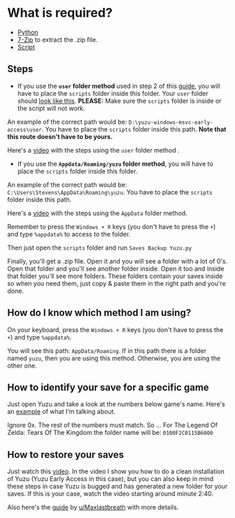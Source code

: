# What is required?
- [Python](https://www.python.org/downloads/)
- [7-Zip](https://7-zip.org/download.html) to extract the .zip file.
- [Script](https://github.com/StevensND/emuswitch-backup/releases)

## Steps

- If you use the **`user` folder method** used in step 2 of this [guide](https://www.reddit.com/user/Maxlastbreath/comments/148o725/tears_of_the_kingdom_yuzu_setup_guide_60_fps_up/), you will have to place the `scripts` folder inside this folder. Your `user` folder should [look like this](https://i.gyazo.com/d3a4c687dc4d479be384b5062263c905.png). **PLEASE:** Make sure the `scripts` folder is inside or the script will not work. 

An example of the correct path would be: `D:\yuzu-windows-msvc-early-access\user`.  You have to place the `scripts` folder inside this path. **Note that this route doesn't have to be yours.**

Here's a [video](https://youtu.be/cfIAvwgcC4Y) with the steps using the `user` folder method .

- If you use the **`Appdata/Roaming/yuzu` folder method**, you will have to place the `scripts` folder inside this folder.

An example of the correct path would be: `C:\Users\Stevens\AppData\Roaming\yuzu`.  You have to place the `scripts` folder inside this path. 

Here's a [video](https://youtu.be/GE0icekcD2U) with the steps using the `AppData` folder method. 

Remember to press the `Windows + R` keys (you don't have to press the `+`) and type `%appdata%` to access to the folder.

Then just open the `scripts` folder and run `Saves Backup Yuzu.py`

Finally, you'll get a .zip file. Open it and you will see a folder with a lot of 0's. Open that folder and you'll see another folder inside. Open it too and inside that folder you'll see more folders. These folders contain your saves inside so when you need them, just copy & paste them in the right path and you're done.

## How do I know which method I am using?

On your keyboard, press the `Windows + R` keys (you don't have to press the `+`) and type `%appdata%`. 

You will see this path: `AppData/Roaming`. If in this path there is a folder named `yuzu`, then you are using this method. Otherwise, you are using the other one.

## How to identify your save for a specific game

Just open Yuzu and take a look at the numbers below game's name. Here's an [example](https://i.gyazo.com/b135919f26ebf1d0cc29f46c3c5ac092.png) of what I'm talking about.

Ignore 0x. The rest of the numbers must match. So ... For The Legend Of Zelda: Tears Of The Kingdom the folder name will be: `0100F2C0115B6000`

## How to restore your saves

Just watch this [video](https://youtu.be/g_BkuE1erIw). In the video I show you how to do a clean installation of Yuzu (Yuzu Early Access in this case), but you can also keep in mind these steps in case Yuzu is bugged and has generated a new folder for your saves. If this is your case, watch the video starting around minute 2:40.

Also here's the [guide](https://youtu.be/2cIIJSnbHhE) by [u/Maxlastbreath](https://www.reddit.com/user/Maxlastbreath/) with more details.
